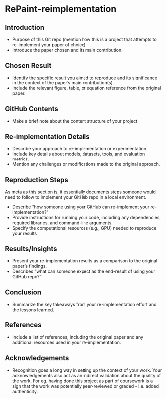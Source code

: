 # RePaint-reimplementation

## Introduction
- Purpose of this Git repo (mention how this is a project that attempts to re-implement your paper of choice)
- Introduce the paper chosen and its main contribution.
## Chosen Result
- Identify the specific result you aimed to reproduce and its significance in the context of the paper’s main contribution(s).
- Include the relevant figure, table, or equation reference from the original paper.
## GitHub Contents
- Make a brief note about the content structure of your project
## Re-implementation Details
- Describe your approach to re-implementation or experimentation.
- Include key details about models, datasets, tools, and evaluation metrics.
- Mention any challenges or modifications made to the original approach.
## Reproduction Steps
As meta as this section is, it essentially documents steps someone would need to follow to
implement your GitHub repo in a local environment.
- Describe ”how someone using your GitHub can re-implement your re-implementation?”
- Provide instructions for running your code, including any dependencies, required libraries, and command-line arguments.
- Specify the computational resources (e.g., GPU) needed to reproduce your results
## Results/Insights
- Present your re-implementation results as a comparison to the original paper’s findings.
- Describes ”what can someone expect as the end-result of using your GitHub repo?”
## Conclusion
- Summarize the key takeaways from your re-implementation effort and the lessons learned.
## References
- Include a list of references, including the original paper and any additional resources used in your re-implementation.
## Acknowledgements
- Recognition goes a long way in setting up the context of your work. Your acknowledgements also act as an indirect validation about the quality of the work. For eg. having done this project as part of coursework is a sign that the work was potentially peer-reviewed or graded - i.e. added authenticity.